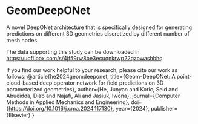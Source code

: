 # GeomDeepONet
A novel DeepONet architecture that is specifically designed for generating predictions on different 3D geometries discretized by different number of mesh nodes.

The data supporting this study can be downloaded in https://uofi.box.com/s/4jf59rw8be3ecuqnkrwp22qzowashbhq

If you find our work helpful to your research, please cite our work as follows:
@article{he2024geomdeeponet,
  title={Geom-DeepONet: A point-cloud-based deep operator network for field predictions on 3D parameterized geometries},
  author={He, Junyan and Koric, Seid and Abueidda, Diab and Najafi, Ali and Jasiuk, Iwona},
  journal={Computer Methods in Applied Mechanics and Engineering},
  doi={https://doi.org/10.1016/j.cma.2024.117130},
  year={2024},
  publisher={Elsevier}
}
